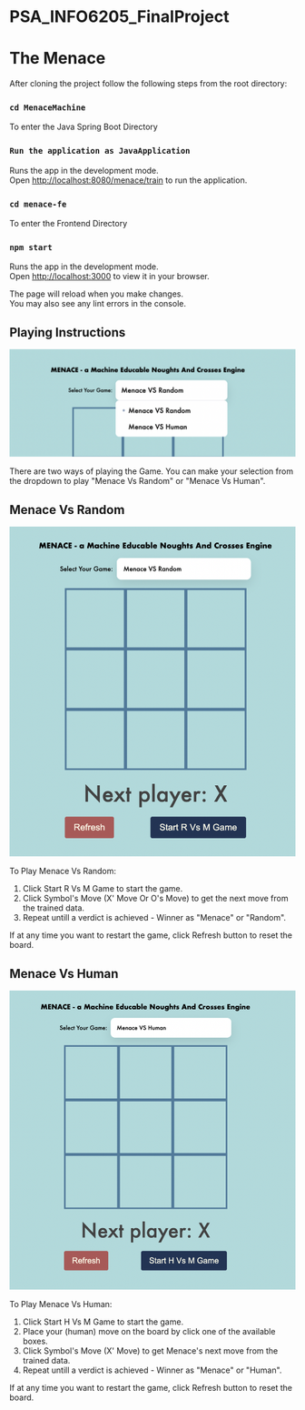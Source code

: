 # PSA_INFO6205_FinalProject
# The Menace

After cloning the project follow the following steps from the root directory:
### `cd MenaceMachine`
To enter the Java Spring Boot Directory
### `Run the application as JavaApplication`

Runs the app in the development mode.\
Open [http://localhost:8080/menace/train](http://localhost:8080/menace/train) to run the application.


### `cd menace-fe`

To enter the Frontend Directory
### `npm start`

Runs the app in the development mode.\
Open [http://localhost:3000](http://localhost:3000) to view it in your browser.

The page will reload when you make changes.\
You may also see any lint errors in the console.

## Playing Instructions

![Screenshot](./screenshots/GameSelection.png)

There are two ways of playing the Game. You can make your selection from the dropdown to play  "Menace Vs Random" or "Menace Vs Human".

## Menace Vs Random

![Screenshot](./screenshots/MenaceVsRandom.png)

To Play Menace Vs Random:
1. Click Start R Vs M Game to start the game.
2. Click Symbol's Move (X' Move Or O's Move) to get the next move from the trained data.
3. Repeat untill a verdict is achieved - Winner as "Menace" or "Random".

If at any time you want to restart the game, click Refresh button to reset the board.

## Menace Vs Human

![Screenshot](./screenshots/MenaceVsHuman.png) 

To Play Menace Vs Human:
1. Click Start H Vs M Game to start the game.
2. Place your (human) move on the board by click one of the available boxes.
2. Click Symbol's Move (X' Move) to get Menace's next move from the trained data.
3. Repeat untill a verdict is achieved - Winner as "Menace" or "Human".

If at any time you want to restart the game, click Refresh button to reset the board.
